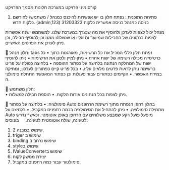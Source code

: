 ﻿
קורס מיני פרויקט במערכת חלונות
מסמך הפרויקט

1.	פתיחת התוכנית :
נפתח חלון בו יש אפשרות להיכנס כמנהל / משתמש/ להירשם כלקוח חדש.
  (admin,123) כניסה כמנהל 
  כניסה אפשרית כלקוח 31203323 
  
מנהל יכול לצפות לעדכן ולהוסיף את מה שנצרך במערכת שלנו.
למשתמש ישנה אפשרות לצפות בנתונים של החבילות שמיועד
ות אליו או שנשלחו ממנו וכן להוסיף חבילה, וכן ניתן לעדכן את הפרטים האישיים.

	חלון מנהל:
 tabs נפתח חלון כללי המכיל את כל הרשימות, מאורגנות בתוך 
•	 כל כרטיסייה מכילה רשימה של ישות אחרת
•	ניתן למיין ולסנן את הרשימות 
•	ניתן להוסיף ישות של המחלקה הנתונה בלחיצה על כפתור ההוספה
•	בלחיצה כפולה על פריט ברשימה ניתן לראות פרטים מלאים עליו.
•	בכל פריט קיים כפתורים לעדכון, ומחיקה במידת האפשר.
•	הקיימים כפתורים עבור פעולות וכן כפתור המאפשר התחלת סימולצי ה.

	חלון משתמש:  
•	ניתן לצפות בכל הנתונים אודות הלקוח.
•	הוספת חבילה למשלוח.

	סימולציה:
•	בלחיצה על כפתור Auto בחלון רחפן הנפתח מתוך רשימת הרחפנים מתחילה סימולציה.
•	ניתן להתחיל את הסימולציה בכמה רחפנים במקביל.
•	בלחיצה על Auto מופעל פועל רקע שמבצע משלוחים עם הרחפן באופן אוטומטי.
וכאשר נדרש לטעינה, שולח אוטומטית לטעינה.
 
בונוסים:

1.	שימוש במבנה 2.
2.	 triger שימוש ב 
3.	binding.שימוש נרחב ב  
4.	styleשימוש ב 
5.	IValueConverterשימוש ב 
6.	יצירת ממשק לקוח 
7.	סימולטור עבור כמה רחפנים במקביל.
